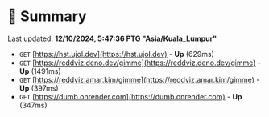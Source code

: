 # 📖 Summary
Last updated: **12/10/2024, 5:47:36 PTG "Asia/Kuala_Lumpur"**

- `GET` [https://hst.ujol.dev](https://hst.ujol.dev) - **Up** (629ms)
- `GET` [https://reddviz.deno.dev/gimme](https://reddviz.deno.dev/gimme) - **Up** (1491ms)
- `GET` [https://reddviz.amar.kim/gimme](https://reddviz.amar.kim/gimme) - **Up** (397ms)
- `GET` [https://dumb.onrender.com](https://dumb.onrender.com) - **Up** (347ms)

